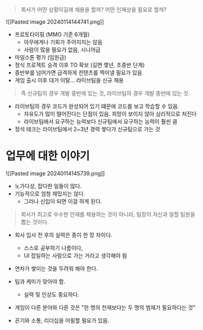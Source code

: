 > 회사가 어떤 상황이길래 채용을 할까?
> 어떤 인재상을 필요로 할까?

![[Pasted image 20240114144741.png]]
- 프로토타이핑 (MMO 기준 6개월)
	- 아무에게나 기회가 주어지지는 않음
	- 사람이 많을 필요가 없음, 시니어급
- 마일스톤 평가 (임원급)
- 정식 프로젝트 승격 이후 TO 확보 (길면 몇년, 초중반 단계)
- 중반부를 넘어가면 급격하게 컨텐츠를 찍어낼 필요가 있음
- 게임 출시 이후 대거 이탈... 라이브팀을 신규 채용

> 즉 신규팀의 경우 개발 중반에 있는 것, 라이브팀의 경우 개발 종반에 있는 것.

- 라이브팀의 경우 코드가 완성되어 있기 떄문에 코드를 보고 학습할 수 있음.
	- 자유도가 많이 떨어진다는 단점이 있음. 희망이 보이지 않아 심리적으로 처진다
	- 라이브팀에서 요구하는 능력보다 신규팀에서 요구하는 능력이 훨씬 큼
- 정석 테크는 라이브팀에서 2~3년 경력 쌓다가 신규팀으로 가는 것

# 업무에 대한 이야기
![[Pasted image 20240114145739.png]]
- 노가다성, 잡다한 일들이 많다.
- 기능적으로 엄청 재밌지는 않다.
	- 그러나 신입이 되면 이걸 하게 된다.

> 회사가 최고로 우수한 인재를 채용하는 것이 아니라, 팀장이 자신과 일할 팀원을 뽑는 것이다.

- 회사 입사 전 후의 실력은 종이 한 장 차이다.
	- 스스로 공부하기 나름이다,
	- UI 잡일하는 사람으로 가는 거라고 생각해야 됨
- 연차가 쌓이는 것을 두려워 해야 한다.

- 팀과 케미가 맞아야 함.
	- 실력 및 인상도 중요하다.
- 게임이 다른 분야와 다른 것은 "한 명의 천재보다는 두 명의 범재가 필요하다는 것"
- 끈기와 소통, 리더십을 어필할 필요가 있음.